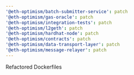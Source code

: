 ```yaml
---
'@eth-optimism/batch-submitter-service': patch
'@eth-optimism/gas-oracle': patch
'@eth-optimism/integration-tests': patch
'@eth-optimism/l2geth': patch
'@eth-optimism/hardhat-node': patch
'@eth-optimism/contracts': patch
'@eth-optimism/data-transport-layer': patch
'@eth-optimism/message-relayer': patch
---
```


Refactored Dockerfiles
